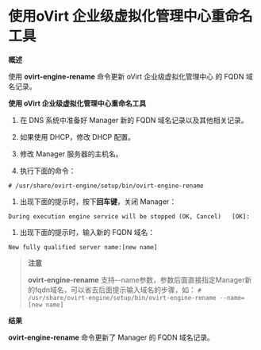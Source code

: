 # 使用oVirt 企业级虚拟化管理中心重命名工具
**概述**

使用 **ovirt-engine-rename** 命令更新 oVirt 企业级虚拟化管理中心 的 FQDN 域名记录。

**使用 oVirt 企业级虚拟化管理中心重命名工具**

1. 在 DNS 系统中准备好 Manager 新的 FQDN 域名记录以及其他相关记录。

1. 如果使用 DHCP，修改 DHCP 配置。

1. 修改 Manager 服务器的主机名。

1. 执行下面的命令：

 ```
 # /usr/share/ovirt-engine/setup/bin/ovirt-engine-rename
 ```

1. 出现下面的提示时，按下**回车键**，关闭 Manager：

 ```
 During execution engine service will be stopped (OK, Cancel)   [OK]:
 ```

1. 出现下面的提示时，输入新的 FQDN 域名：

 ```
New fully qualified server name:[new name]
```

> **注意**
>
> **ovirt-engine-rename** 支持--name参数，参数后面直接指定Manager新的fqdn域名，可以省去后面提示输入域名的步骤，如：
> `# /usr/share/ovirt-engine/setup/bin/ovirt-engine-rename --name=[new name]`

 **结果**

  **ovirt-engine-rename** 命令更新了 Manager 的 FQDN 域名记录。

